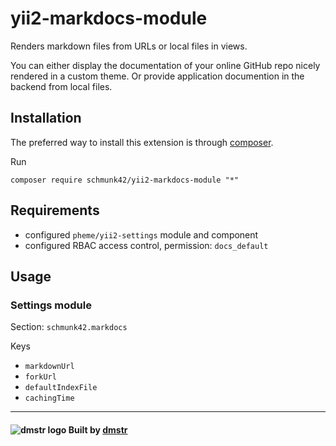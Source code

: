 yii2-markdocs-module
====================

Renders markdown files from URLs or local files in views.

You can either display the documentation of your online GitHub repo nicely rendered in a custom theme. Or provide application documention in the backend from local files.

Installation
------------

The preferred way to install this extension is through [composer](http://getcomposer.org/download/).

Run

```
composer require schmunk42/yii2-markdocs-module "*"
```


Requirements
------------

- configured `pheme/yii2-settings` module and component
- configured RBAC access control, permission: `docs_default`

Usage
-----

### Settings module

Section: `schmunk42.markdocs`

Keys

- `markdownUrl`
- `forkUrl`
- `defaultIndexFile`
- `cachingTime`

---

#### ![dmstr logo](http://t.phundament.com/dmstr-16-cropped.png) Built by [dmstr](http://diemeisterei.de)        
